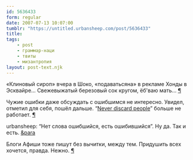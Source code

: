 ```yaml
---
id: 5636433
form: regular
date: 2007-07-13 10:07:00
tumblr: "https://untitled.urbansheep.com/post/5636433"
title:
tags:
    - post
    - граммар-наци
    - твиты
    - мизантропия
layout: post-text.njk
---
```


<p>«Клиновый сироп» вчера в Шоко, «подаватьсяна» в рекламе Хонды в Эсквайре&hellip; Свежевыжатый березовый сок кругом, ёб'ваю мать&hellip; <a href="http://twitter.com/urbansheep/statuses/147782182">¶</a></p>

<p>Чужие ошибки даже обсуждать с ошибшимся не интересно. Увидел, отметил для себя, пошёл дальше. “<a href="http://urbansheep.livejournal.com/1542112.html">Never discard people</a>” больше не работает. <a href="http://twitter.com/urbansheep/statuses/148005122">¶</a></p>

<p>urbansheep: &ldquo;Нет слова ошибшийся, есть ошибившийся&rdquo;. Ну да. Так и есть. <a href="http://twitter.com/urbansheep/statuses/148195222">&amp;para</a></p>

<p>Блоги Афиши тоже пишут без вычитки, между тем. Придушить всех  хочется, правда. Нежно. <a href="http://twitter.com/urbansheep/statuses/148110602">¶</a></p>

